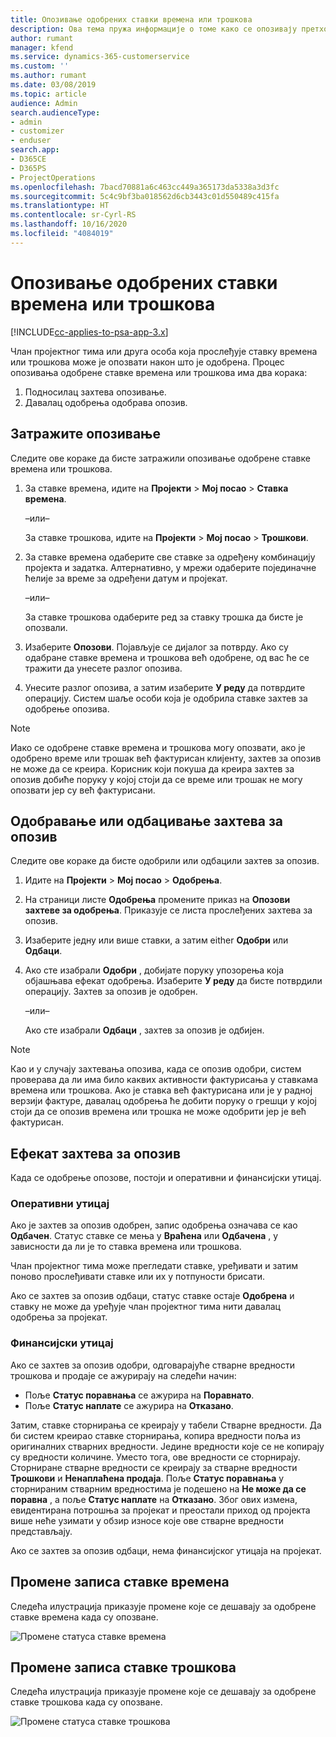 ```yaml
---
title: Опозивање одобрених ставки времена или трошкова
description: Ова тема пружа информације о томе како се опозивају претходно одобрено време или трансакција трошкова.
author: rumant
manager: kfend
ms.service: dynamics-365-customerservice
ms.custom: ''
ms.author: rumant
ms.date: 03/08/2019
ms.topic: article
audience: Admin
search.audienceType:
- admin
- customizer
- enduser
search.app:
- D365CE
- D365PS
- ProjectOperations
ms.openlocfilehash: 7bacd70881a6c463cc449a365173da5338a3d3fc
ms.sourcegitcommit: 5c4c9bf3ba018562d6cb3443c01d550489c415fa
ms.translationtype: HT
ms.contentlocale: sr-Cyrl-RS
ms.lasthandoff: 10/16/2020
ms.locfileid: "4084019"
---
```

# <a name="recall-approved-time-or-expense-entries"></a>Опозивање одобрених ставки времена или трошкова

[!INCLUDE[cc-applies-to-psa-app-3.x](../includes/cc-applies-to-psa-app-3x.md)]

Члан пројектног тима или друга особа која прослеђује ставку времена или трошкова може је опозвати након што је одобрена. Процес опозивања одобрене ставке времена или трошкова има два корака:

1. Подносилац захтева опозивање.
2. Давалац одобрења одобрава опозив.

## <a name="request-a-recall"></a>Затражите опозивање

Следите ове кораке да бисте затражили опозивање одобрене ставке времена или трошкова.

1. За ставке времена, идите на **Пројекти** \> **Мој посао** \> **Ставка времена**.

    –или–

    За ставке трошкова, идите на **Пројекти** \> **Мој посао** \> **Трошкови**.

2. За ставке времена одаберите све ставке за одређену комбинацију пројекта и задатка. Алтернативно, у мрежи одаберите појединачне ћелије за време за одређени датум и пројекат.

    –или–

    За ставке трошкова одаберите ред за ставку трошка да бисте је опозвали.

3. Изаберите **Опозови**. Појављује се дијалог за потврду. Ако су одабране ставке времена и трошкова већ одобрене, од вас ће се тражити да унесете разлог опозива.
4. Унесите разлог опозива, а затим изаберите **У реду** да потврдите операцију. Систем шаље особи која је одобрила ставке захтев за одобрење опозива.

> [!NOTE]
> Иако се одобрене ставке времена и трошкова могу опозвати, ако је одобрено време или трошак већ фактурисан клијенту, захтев за опозив не може да се креира. Корисник који покуша да креира захтев за опозив добиће поруку у којој стоји да се време или трошак не могу опозвати јер су већ фактурисани.

## <a name="approve-or-reject-a-recall-request"></a>Одобравање или одбацивање захтева за опозив

Следите ове кораке да бисте одобрили или одбацили захтев за опозив.

1. Идите на **Пројекти** \> **Мој посао** \> **Одобрења**.
2. На страници листе **Одобрења** промените приказ на **Опозови захтеве за одобрења**. Приказује се листа прослеђених захтева за опозив.
3. Изаберите једну или више ставки, а затим either **Одобри** или **Одбаци**.
4. Ако сте изабрали **Одобри** , добијате поруку упозорења која објашњава ефекат одобрења. Изаберите **У реду** да бисте потврдили операцију. Захтев за опозив је одобрен.

    –или–

    Ако сте изабрали **Одбаци** , захтев за опозив је одбијен.

> [!NOTE]
> Као и у случају захтевања опозива, када се опозив одобри, систем проверава да ли има било каквих активности фактурисања у ставкама времена или трошкова. Ако је ставка већ фактурисана или је у радној верзији фактуре, давалац одобрења ће добити поруку о грешци у којој стоји да се опозив времена или трошка не може одобрити јер је већ фактурисан.

## <a name="impact-of-a-recall-request"></a>Ефекат захтева за опозив

Када се одобрење опозове, постоји и оперативни и финансијски утицај.

### <a name="operational-impact"></a>Оперативни утицај

Ако је захтев за опозив одобрен, запис одобрења означава се као **Одбачен**. Статус ставке се мења у **Враћена** или **Одбачена** , у зависности да ли је то ставка времена или трошкова.

Члан пројектног тима може прегледати ставке, уређивати и затим поново прослеђивати ставке или их у потпуности брисати.

Ако се захтев за опозив одбаци, статус ставке остаје **Одобрена** и ставку не може да уређује члан пројектног тима нити давалац одобрења за пројекат.

### <a name="financial-impact"></a>Финансијски утицај

Ако се захтев за опозив одобри, одговарајуће стварне вредности трошкова и продаје се ажурирају на следећи начин:

- Поље **Статус поравнања** се ажурира на **Поравнато**.
- Поље **Статус наплате** се ажурира на **Отказано**.

Затим, ставке сторнирања се креирају у табели Стварне вредности. Да би систем креирао ставке сторнирања, копира вредности поља из оригиналних стварних вредности. Једине вредности које се не копирају су вредности количине. Уместо тога, ове вредности се сторнирају. Сторниране стварне вредности се креирају за стварне вредности **Трошкови** и **Ненаплаћена продаја**. Поље **Статус поравнања** у сторнираним стварним вредностима је подешено на **Не може да се поравна** , а поље **Статус наплате** на **Отказано**. Због ових измена, евидентирана потрошња за пројекат и преостали приход од пројекта више неће узимати у обзир износе које ове стварне вредности представљају.

Ако се захтев за опозив одбаци, нема финансијског утицаја на пројекат.

## <a name="changes-to-time-entry-records"></a>Промене записа ставке времена

Следећа илустрација приказује промене које се дешавају за одобрене ставке времена када су опозване.

![Промене статуса ставке времена](media/TimeEntryStateTransitions.png)

## <a name="changes-to-expense-entry-records"></a>Промене записа ставке трошкова

Следећа илустрација приказује промене које се дешавају за одобрене ставке трошкова када су опозване.

![Промене статуса ставке трошкова](media/ExpenseEntryStateTransitions.png)
